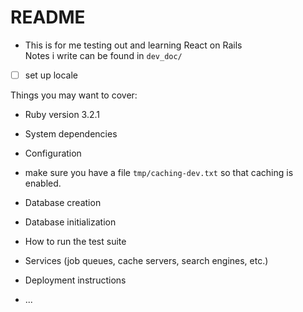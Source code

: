 # README

- This is for me testing out and learning React on Rails  
  Notes i write can be found in `dev_doc/`

- [ ] set up locale 










Things you may want to cover:

* Ruby version
3.2.1

* System dependencies

* Configuration

- make sure you have a file `tmp/caching-dev.txt` 
  so that caching is enabled. 

* Database creation

* Database initialization

* How to run the test suite

* Services (job queues, cache servers, search engines, etc.)

* Deployment instructions

* ...
